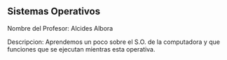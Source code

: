 
## Sistemas Operativos

Nombre del Profesor: Alcides Albora

Descripcion: Aprendemos un poco sobre el S.O. de la computadora y que funciones que se ejecutan mientras esta operativa.